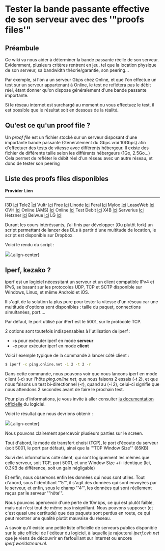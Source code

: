 # Tester la bande passante effective de son serveur avec des '"proofs files'"

## Préambule

Ce wiki va nous aider à déterminer la bande passante réelle de son
serveur. Evidemment, plusieurs critères rentrent en jeu, tel que la
location physique de son serveur, sa bandwidth théorie/garantie, son
peering...

Par exemple, si l'on a un serveur Gbps chez Online, et que l'on
effectue un test sur un serveur appartenant à Online, le test ne
reflétera pas le débit réel, étant donner qu'on dispose généralement
d'une bande passante importante.

Si le réseau internet est surchargé au moment ou vous effectuez le test,
il est possible que le résultat soit en dessous de la réalité.

## Qu'est ce qu'un proof file ?

Un *proof file* est un fichier stocké sur un serveur disposant d'une
importante bande passante (Généralement du Gbps vroi 10Gbps) afin
d'effectuer des tests de vitesse avec différents hébergeur. Il existe
des fichier de différente taille selon les différents hébergeurs (1Go,
2.5Go...) Cela permet de refléter le débit réel d'un réseau avec un
autre réseau, et donc de tester son peering

## Liste des proofs files disponibles

  **Provider**   **Lien**
  -------------- -------------------------------------------------------------------------------
  I3D            [Ici](https://customer.i3d.net/mirror/)
  Tele2          [Ìci](http://speedtest.tele2.net/)
  Vultr          [Ici](https://vultrcoupons.com/test-vultr-download-speed-from-your-location/)
  Free           [Ici](http://test-debit.free.fr/)
  Linode         [Ici](https://www.linode.com/speedtest)
  Feral          [Ici](https://www.feral.io/test.bin)
  Myloc          [Ici](http://speed.myloc.de/)
  LeaseWeb       [Ici](http://mirror.leaseweb.com/speedtest/)
  OVH            [Ici](http://proof.ovh.net/)
  Online (AMS)   [Ici](http://ping-ams1.online.net/)
  Online         [Ici](http://ping.online.net/)
  Test Debit     [Ici](https://testdebit.info/)
  X4B            [Ici](http://lg.x4b.net/)
  Serverius      [Ici](http://speedtest.serverius.net/)
  Hetzner        [ici](https://speed.hetzner.de/)
  Belwue         [ici](http://speedtest.belwue.net/)
  LG             [ici](http://lg.core-backbone.com)

Durant les cours intéréssants, j'ai finis par développer (Ou plutôt
fork) un script permettant de lancer des DLs à partir d'une multitude
de location, le script est disponible sur Dropbox.

Voici le rendu du script :

![](/lbw9ftu.jpg){.align-center}

## Iperf, kezako ?

iperf est un logiciel nécessitant un serveur et un client compatible
IPv4 et IPv6, se basant sur les protocoles UDP, TCP et SCTP disponible
sur Windows, Linux, et même Android et iOS.

Il s'agit de la solution la plus pure pour tester la vitesse d'un
réseau car une multitude d'options sont disponibles : taille du paquet,
connections simultanées, port....

Par défaut, le port utilisé par iPerf est le 5001, sur le protocole TCP.

2 options sont toutefois indispensables à l'utilisation de iperf :

-   **-s** pour exécuter iperf en mode **serveur**
-   **-c** pour exécuter iperf en mode **client**

Voici l'exemple typique de la commande à lancer côté client :

``` bash
$ iperf -c ping.online.net -i 2 -t 2 -r
```

Dans cette commande, nous pouvons voir que nous lancons iperf en mode
client (-c) sur l'hôte *ping.online.net*, que nous faisons 2 essais (-t
2), et que nous faisons un test bi-directionnel (-r), quand au (-i 2),
celui-ci signifie que nous attendons 2 secondes avant de faire le
prochain test.

Pour plus d'informations, je vous invite à aller consulter [la
documentation officielle](https://iperf.fr/iperf-doc.php) du logiciel.

Voici le résultat que nous devrions obtenir :

![](/iperf_client.jpg){.align-center}

Nous pouvons clairement apercevoir plusieurs parties sur le screen.

Tout d'abord, le mode de transfert choisi (TCP), le port d'écoute du
serveur (soit 5001, le port par défaut), ainsi que la '"TCP Window
Size'" (85KB)

Suivi des informations côté client, qui sont logiquement les mêmes que
celle serveur, soit TCP, port 5001, et une Window Size +/- identique
(Ici, 0.3KB de différence, soit un gain négligable)

Et enfin, nous observons enfin les données qui nous sont utiles. Tout
d'abord, sous l'identifiant '"5'", il s'agit des données qui sont
envoyées par le serveur, et enfin, sous le champ '"4'", les données qui
sont réellement reçus par le serveur '"hôte'".

Nous pouvons apercevoir d'une perte de 10mbps, ce qui est plutôt
faible, mais qui n'est tout de même pas insignifiant. Nous pouvons
supposer (et c'est quasi une certitude) que des paquets sont perdus en
route, ce qui peut montrer une qualité plutôt mauvaise du réseau.

A savoir qu'il existe une petite liste officielle de serveurs publics
disponible sur [le site officiel](https://iperf.fr/iperf-servers.php) de
l'éditeur du logiciel, à laquelle je rajouterai *iperf.ovh.net* que je
viens de découvrir en farfouillant sur Internet ou encore
*iperf.worldstream.nl*.
